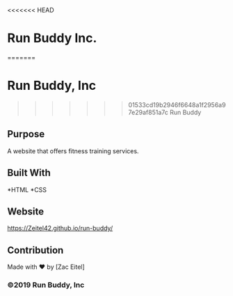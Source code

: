 <<<<<<< HEAD
# Run Buddy Inc.
=======
# Run Buddy, Inc
>>>>>>> 01533cd19b2946f6648a1f2956a97e29af851a7c
Run Buddy

## Purpose 
A website that offers fitness training services.

## Built With
*HTML
*CSS

## Website
https://Zeitel42.github.io/run-buddy/

## Contribution
Made with :heart: by [Zac Eitel]

### ©️2019 Run Buddy, Inc
